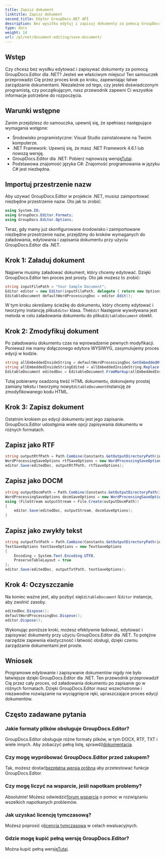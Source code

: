 ```yaml
---
title: Zapisz dokument
linktitle: Zapisz dokument
second_title: Edytor GroupDocs.NET API
description: Bez wysiłku edytuj i zapisuj dokumenty za pomocą GroupDocs.Editor dla .NET. Ten przewodnik krok po kroku upraszcza proces dla programistów.
type: docs
weight: 14
url: /pl/net/document-editing/save-document/
---
```

## Wstęp
Czy chcesz bez wysiłku edytować i zapisywać dokumenty za pomocą GroupDocs.Editor dla .NET? Jesteś we właściwym miejscu! Ten samouczek przeprowadzi Cię przez proces krok po kroku, zapewniając łatwe zarządzanie dokumentami. Niezależnie od tego, czy jesteś doświadczonym programistą, czy początkującym, nasz przewodnik zapewni Ci wszystkie informacje potrzebne do rozpoczęcia.
## Warunki wstępne
Zanim przejdziesz do samouczka, upewnij się, że spełniasz następujące wymagania wstępne:
- Środowisko programistyczne: Visual Studio zainstalowane na Twoim komputerze.
- .NET Framework: Upewnij się, że masz .NET Framework 4.6.1 lub nowszą wersję.
-  GroupDocs.Editor dla .NET: Pobierz najnowszą wersję[Tutaj](https://releases.groupdocs.com/editor/net/).
- Podstawowa znajomość języka C#: Znajomość programowania w języku C# jest niezbędna.
## Importuj przestrzenie nazw
Aby używać GroupDocs.Editor w projekcie .NET, musisz zaimportować niezbędne przestrzenie nazw. Oto jak to zrobić:
```csharp
using System.IO;
using GroupDocs.Editor.Formats;
using GroupDocs.Editor.Options;
```
Teraz, gdy mamy już skonfigurowane środowisko i zaimportowane niezbędne przestrzenie nazw, przejdźmy do kroków wymaganych do załadowania, edytowania i zapisania dokumentu przy użyciu GroupDocs.Editor dla .NET.
## Krok 1: Załaduj dokument
Najpierw musimy załadować dokument, który chcemy edytować. Dzięki GroupDocs.Editor ten proces jest prosty. Oto jak możesz to zrobić:

```csharp
string inputFilePath = "Your Sample Document";
Editor editor = new Editor(inputFilePath, delegate { return new Options.WordProcessingLoadOptions(); });
EditableDocument defaultWordProcessingDoc = editor.Edit();
```
 W tym kroku określamy ścieżkę do dokumentu, który chcemy edytować i tworzymy instancję pliku`Editor` klasa. The`Edit` Następnie wywoływana jest metoda w celu załadowania dokumentu do pliku`EditableDocument` obiekt.
## Krok 2: Zmodyfikuj dokument
Po załadowaniu dokumentu czas na wprowadzenie pewnych modyfikacji. Ponieważ nie mamy dołączonego edytora WYSIWYG, zasymulujemy proces edycji w kodzie.

```csharp
string allEmbeddedInsideString = defaultWordProcessingDoc.GetEmbeddedHtml();
string allEmbeddedInsideStringEdited = allEmbeddedInsideString.Replace("Subtitle", "Edited subtitle");
EditableDocument editedDoc = EditableDocument.FromMarkup(allEmbeddedInsideStringEdited, null);
```
 Tutaj pobieramy osadzoną treść HTML dokumentu, dokonujemy prostej zamiany tekstu i tworzymy nowy`EditableDocument`instancję ze zmodyfikowanego kodu HTML.
## Krok 3: Zapisz dokument
Ostatnim krokiem po edycji dokumentu jest jego zapisanie. GroupDocs.Editor udostępnia wiele opcji zapisywania dokumentu w różnych formatach.
## Zapisz jako RTF
```csharp
string outputRtfPath = Path.Combine(Constants.GetOutputDirectoryPath(inputFilePath), "editedDoc.rtf");
WordProcessingSaveOptions rtfSaveOptions = new WordProcessingSaveOptions(WordProcessingFormats.Rtf);
editor.Save(editedDoc, outputRtfPath, rtfSaveOptions);
```
## Zapisz jako DOCM
```csharp
string outputDocmPath = Path.Combine(Constants.GetOutputDirectoryPath(inputFilePath), "editedDoc.docm");
WordProcessingSaveOptions docmSaveOptions = new WordProcessingSaveOptions(WordProcessingFormats.Docm);
using (FileStream outputStream = File.Create(outputDocmPath))
{
    editor.Save(editedDoc, outputStream, docmSaveOptions);
}
```
## Zapisz jako zwykły tekst
```csharp
string outputTxtPath = Path.Combine(Constants.GetOutputDirectoryPath(inputFilePath), "editedDoc.txt");
TextSaveOptions textSaveOptions = new TextSaveOptions
{
    Encoding = System.Text.Encoding.UTF8,
    PreserveTableLayout = true
};
editor.Save(editedDoc, outputTxtPath, textSaveOptions);
```
## Krok 4: Oczyszczanie
 Na koniec ważne jest, aby pozbyć się`EditableDocument` I`Editor` instancje, aby zwolnić zasoby.
```csharp
editedDoc.Dispose();
defaultWordProcessingDoc.Dispose();
editor.Dispose();
```
Wykonując poniższe kroki, możesz efektywnie ładować, edytować i zapisywać dokumenty przy użyciu GroupDocs.Editor dla .NET. To potężne narzędzie zapewnia elastyczność i łatwość obsługi, dzięki czemu zarządzanie dokumentami jest proste.
## Wniosek
Programowe edytowanie i zapisywanie dokumentów nigdy nie było łatwiejsze dzięki GroupDocs.Editor dla .NET. Ten przewodnik przeprowadził Cię przez cały proces, od załadowania dokumentu po zapisanie go w różnych formatach. Dzięki GroupDocs.Editor masz wszechstronne i niezawodne rozwiązanie na wyciągnięcie ręki, upraszczające proces edycji dokumentów.
## Często zadawane pytania
### Jakie formaty plików obsługuje GroupDocs.Editor?
GroupDocs.Editor obsługuje różne formaty plików, w tym DOCX, RTF, TXT i wiele innych. Aby zobaczyć pełną listę, sprawdź[dokumentacja](https://reference.groupdocs.com/editor/net/).
### Czy mogę wypróbować GroupDocs.Editor przed zakupem?
 Tak, możesz dostać[bezpłatna wersja próbna](https://releases.groupdocs.com/) aby przetestować funkcje GroupDocs.Editor.
### Czy mogę liczyć na wsparcie, jeśli napotkam problemy?
 Absolutnie! Możesz odwiedzić[forum wsparcia](https://forum.groupdocs.com/c/editor/20) o pomoc w rozwiązaniu wszelkich napotkanych problemów.
### Jak uzyskać licencję tymczasową?
 Możesz poprosić o[licencja tymczasowa](https://purchase.groupdocs.com/temporary-license/) w celach ewaluacyjnych.
### Gdzie mogę kupić pełną wersję GroupDocs.Editor?
 Można kupić pełną wersję[Tutaj](https://purchase.groupdocs.com/buy).